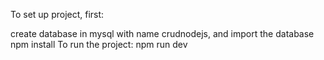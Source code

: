 To set up project, first:

create database in mysql with name crudnodejs, and import the database
npm install
To run the project:
npm run dev
